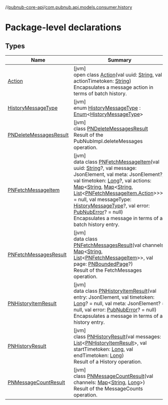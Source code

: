//[pubnub-core-api](../../index.md)/[com.pubnub.api.models.consumer.history](index.md)

# Package-level declarations

## Types

| Name | Summary |
|---|---|
| [Action](-action/index.md) | [jvm]<br>open class [Action](-action/index.md)(val uuid: [String](https://kotlinlang.org/api/latest/jvm/stdlib/kotlin/-string/index.html), val actionTimetoken: [String](https://kotlinlang.org/api/latest/jvm/stdlib/kotlin/-string/index.html))<br>Encapsulates a message action in terms of batch history. |
| [HistoryMessageType](-history-message-type/index.md) | [jvm]<br>enum [HistoryMessageType](-history-message-type/index.md) : [Enum](https://kotlinlang.org/api/latest/jvm/stdlib/kotlin/-enum/index.html)&lt;[HistoryMessageType](-history-message-type/index.md)&gt; |
| [PNDeleteMessagesResult](-p-n-delete-messages-result/index.md) | [jvm]<br>class [PNDeleteMessagesResult](-p-n-delete-messages-result/index.md)<br>Result of the PubNubImpl.deleteMessages operation. |
| [PNFetchMessageItem](-p-n-fetch-message-item/index.md) | [jvm]<br>data class [PNFetchMessageItem](-p-n-fetch-message-item/index.md)(val uuid: [String](https://kotlinlang.org/api/latest/jvm/stdlib/kotlin/-string/index.html)?, val message: JsonElement, val meta: JsonElement?, val timetoken: [Long](https://kotlinlang.org/api/latest/jvm/stdlib/kotlin/-long/index.html)?, val actions: [Map](https://kotlinlang.org/api/latest/jvm/stdlib/kotlin.collections/-map/index.html)&lt;[String](https://kotlinlang.org/api/latest/jvm/stdlib/kotlin/-string/index.html), [Map](https://kotlinlang.org/api/latest/jvm/stdlib/kotlin.collections/-map/index.html)&lt;[String](https://kotlinlang.org/api/latest/jvm/stdlib/kotlin/-string/index.html), [List](https://kotlinlang.org/api/latest/jvm/stdlib/kotlin.collections/-list/index.html)&lt;[PNFetchMessageItem.Action](-p-n-fetch-message-item/-action/index.md)&gt;&gt;&gt;? = null, val messageType: [HistoryMessageType](-history-message-type/index.md)?, val error: [PubNubError](../com.pubnub.api/-pub-nub-error/index.md)? = null)<br>Encapsulates a message in terms of a batch history entry. |
| [PNFetchMessagesResult](-p-n-fetch-messages-result/index.md) | [jvm]<br>data class [PNFetchMessagesResult](-p-n-fetch-messages-result/index.md)(val channels: [Map](https://kotlinlang.org/api/latest/jvm/stdlib/kotlin.collections/-map/index.html)&lt;[String](https://kotlinlang.org/api/latest/jvm/stdlib/kotlin/-string/index.html), [List](https://kotlinlang.org/api/latest/jvm/stdlib/kotlin.collections/-list/index.html)&lt;[PNFetchMessageItem](-p-n-fetch-message-item/index.md)&gt;&gt;, val page: [PNBoundedPage](../com.pubnub.api.models.consumer/-p-n-bounded-page/index.md)?)<br>Result of the FetchMessages operation. |
| [PNHistoryItemResult](-p-n-history-item-result/index.md) | [jvm]<br>data class [PNHistoryItemResult](-p-n-history-item-result/index.md)(val entry: JsonElement, val timetoken: [Long](https://kotlinlang.org/api/latest/jvm/stdlib/kotlin/-long/index.html)? = null, val meta: JsonElement? = null, val error: [PubNubError](../com.pubnub.api/-pub-nub-error/index.md)? = null)<br>Encapsulates a message in terms of a history entry. |
| [PNHistoryResult](-p-n-history-result/index.md) | [jvm]<br>class [PNHistoryResult](-p-n-history-result/index.md)(val messages: [List](https://kotlinlang.org/api/latest/jvm/stdlib/kotlin.collections/-list/index.html)&lt;[PNHistoryItemResult](-p-n-history-item-result/index.md)&gt;, val startTimetoken: [Long](https://kotlinlang.org/api/latest/jvm/stdlib/kotlin/-long/index.html), val endTimetoken: [Long](https://kotlinlang.org/api/latest/jvm/stdlib/kotlin/-long/index.html))<br>Result of a History operation. |
| [PNMessageCountResult](-p-n-message-count-result/index.md) | [jvm]<br>class [PNMessageCountResult](-p-n-message-count-result/index.md)(val channels: [Map](https://kotlinlang.org/api/latest/jvm/stdlib/kotlin.collections/-map/index.html)&lt;[String](https://kotlinlang.org/api/latest/jvm/stdlib/kotlin/-string/index.html), [Long](https://kotlinlang.org/api/latest/jvm/stdlib/kotlin/-long/index.html)&gt;)<br>Result of the MessageCounts operation. |
